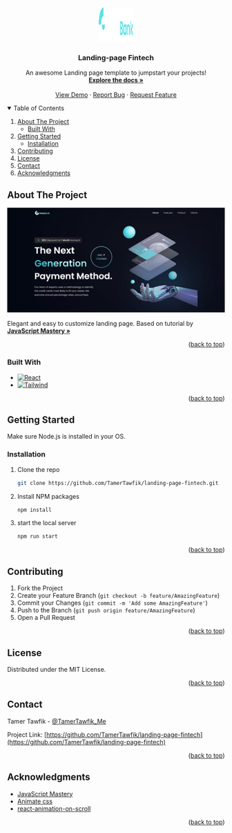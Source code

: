 


<!-- PROJECT LOGO -->
<br />
<div align="center">
  <a href="https://github.com/TamerTawfik/landing-page-fintech">
    <img src="src/assets/logo.svg" alt="Logo" width="80" height="80">
  </a>

  <h3 align="center">Landing-page Fintech</h3>

  <p align="center">
    An awesome Landing page template to jumpstart your projects!
    <br />
    <a href="https://github.com/TamerTawfik/landing-page-fintech"><strong>Explore the docs »</strong></a>
    <br />
    <br />
    <a href="https://landing-page-fintech.netlify.app/">View Demo</a>
    ·
    <a href="https://github.com/TamerTawfik/landing-page-fintech/issues">Report Bug</a>
    ·
    <a href="https://github.com/TamerTawfik/landing-page-fintech/issues">Request Feature</a>
  </p>
</div>



<!-- TABLE OF CONTENTS -->
<details open>
  <summary>Table of Contents</summary>
  <ol>
    <li>
      <a href="#about-the-project">About The Project</a>
      <ul>
        <li><a href="#built-with">Built With</a></li>
      </ul>
    </li>
    <li>
      <a href="#getting-started">Getting Started</a>
      <ul>
        <li><a href="#installation">Installation</a></li>
      </ul>
    </li>
    <li><a href="#contributing">Contributing</a></li>
    <li><a href="#license">License</a></li>
    <li><a href="#contact">Contact</a></li>
    <li><a href="#acknowledgments">Acknowledgments</a></li>
  </ol>
</details>



<!-- ABOUT THE PROJECT -->
## About The Project

[![Product Name Screen Shot][product-screenshot]](https://landing-page-fintech.netlify.app/)

Elegant  and easy to customize landing page. Based on tutorial by <a href="https://www.youtube.com/c/JavaScriptMastery/featured"><strong>JavaScript Mastery »</strong></a>

<p align="right">(<a href="#readme-top">back to top</a>)</p>



### Built With



* [![React][React.js]][React-url]
* [![Tailwind][Tailwind.css]][Tailwind-url]


<p align="right">(<a href="#readme-top">back to top</a>)</p>



<!-- GETTING STARTED -->
## Getting Started

Make sure Node.js is installed in your OS.


### Installation

1. Clone the repo
   ```sh
   git clone https://github.com/TamerTawfik/landing-page-fintech.git
   ```
2. Install NPM packages
   ```sh
   npm install
   ```
3. start the local server
   ```sh
   npm run start
   ```

<p align="right">(<a href="#readme-top">back to top</a>)</p>



<!-- CONTRIBUTING -->
## Contributing


1. Fork the Project
2. Create your Feature Branch (`git checkout -b feature/AmazingFeature`)
3. Commit your Changes (`git commit -m 'Add some AmazingFeature'`)
4. Push to the Branch (`git push origin feature/AmazingFeature`)
5. Open a Pull Request

<p align="right">(<a href="#readme-top">back to top</a>)</p>



<!-- LICENSE -->
## License

Distributed under the MIT License.

<p align="right">(<a href="#readme-top">back to top</a>)</p>



<!-- CONTACT -->
## Contact

Tamer Tawfik - [@TamerTawfik_Me](https://twitter.com/TamerTawfik_Me) 

Project Link: [https://github.com/TamerTawfik/landing-page-fintech](https://github.com/TamerTawfik/landing-page-fintech)

<p align="right">(<a href="#readme-top">back to top</a>)</p>



<!-- ACKNOWLEDGMENTS -->
## Acknowledgments


* [JavaScript Mastery](https://www.youtube.com/c/JavaScriptMastery/featured)
* [Animate css](https://animate.style/)
* [react-animation-on-scroll](https://www.metinarslanturk.com/react-animation-on-scroll/)

<p align="right">(<a href="#readme-top">back to top</a>)</p>



<!-- MARKDOWN LINKS & IMAGES -->
<!-- https://www.markdownguide.org/basic-syntax/#reference-style-links -->
<!-- [linkedin-shield]: https://img.shields.io/badge/-LinkedIn-black.svg?style=for-the-badge&logo=linkedin&colorB=555 -->
<!-- [linkedin-url]: https://linkedin.com/ -->
[product-screenshot]: src/assets/screenshot.png
[React.js]: https://img.shields.io/badge/React-20232A?style=for-the-badge&logo=react&logoColor=61DAFB
[React-url]: https://reactjs.org/
[Tailwind.css]: https://img.shields.io/badge/tailwind-css-20232A?style=for-the-badge&logo=tailwind-css&logoColor=61DAFB
[Tailwind-url]: https://tailwindcss.com/
